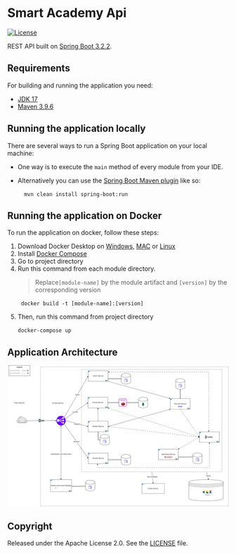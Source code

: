 ﻿# Smart Academy Api

[![License](http://img.shields.io/:license-apache-blue.svg)](http://www.apache.org/licenses/LICENSE-2.0.html)

REST API built on [Spring Boot 3.2.2](http://projects.spring.io/spring-boot/).

## Requirements

For building and running the application you need:

- [JDK 17](https://www.oracle.com/java/technologies/downloads/#java17)
- [Maven 3.9.6](https://maven.apache.org)

## Running the application locally

There are several ways to run a Spring Boot application on your local machine:

- One way is to execute the `main` method of every module from your IDE.

- Alternatively you can use
  the [Spring Boot Maven plugin](https://docs.spring.io/spring-boot/docs/current/reference/html/build-tool-plugins-maven-plugin.html)
  like so:

    ```shell
      mvn clean install spring-boot:run
    ```

## Running the application on Docker

To run the application on docker, follow these steps:

1. Download Docker Desktop
   on [Windows](https://docs.docker.com/desktop/install/windows-install/), [MAC](https://docs.docker.com/desktop/install/mac-install/)
   or [Linux](https://docs.docker.com/desktop/install/linux-install/)
2. Install [Docker Compose](https://docs.docker.com/compose/install/)
3. Go to project directory
4. Run this command from each module directory.
   > Replace`[module-name]` by the module artifact and `[version]` by the corresponding version
     ```shell
      docker build -t [module-name]:[version]
     ```
5. Then, run this command from project directory
     ```shell
     docker-compose up
     ```

## Application Architecture

![Backend architecture.drawio.png](backend_architecture.png)

## Copyright

Released under the Apache License 2.0. See
the [LICENSE](https://github.com/codecentric/springboot-sample-app/blob/master/LICENSE) file.
